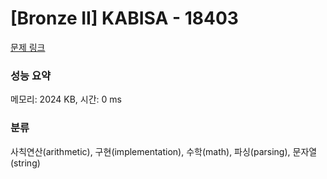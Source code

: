 # [Bronze II] KABISA - 18403 

[문제 링크](https://www.acmicpc.net/problem/18403) 

### 성능 요약

메모리: 2024 KB, 시간: 0 ms

### 분류

사칙연산(arithmetic), 구현(implementation), 수학(math), 파싱(parsing), 문자열(string)

